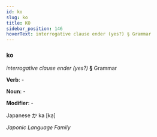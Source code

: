 ```yaml
---
id: ko
slug: ko
title: KO
sidebar_position: 146
hoverText: interrogative clause ender (yes?) § Grammar
---
```


### ko

*interrogative clause ender (yes?)* **§** Grammar

**Verb**: -

**Noun**: -

**Modifier**: -

Japanese か ka [ka̠]

*Japonic Language Family*